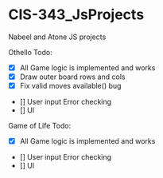 # CIS-343_JsProjects
Nabeel and Atone JS projects

Othello
Todo:
- [X] All Game logic is implemented and works 
- [X] Draw outer board rows and cols 
- [X] Fix valid moves available() bug
- [] User input Error checking
- [] UI

Game of Life
Todo:
- [X] All Game logic is implemented and works 
- [] User input Error checking
- [] UI
